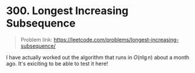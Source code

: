 # 300. Longest Increasing Subsequence
> Problem link: https://leetcode.com/problems/longest-increasing-subsequence/

I have actually worked out the algorithm that runs in $O(n \lg n)$ about a month ago. It's exiciting to be able to test it here!